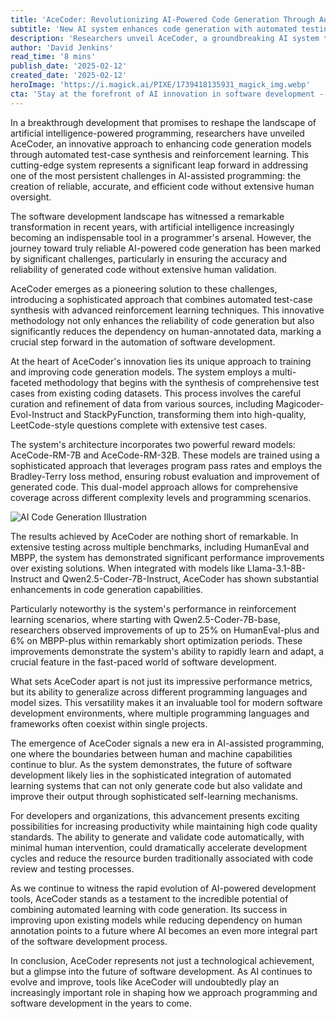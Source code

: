 ```yaml
---
title: 'AceCoder: Revolutionizing AI-Powered Code Generation Through Automated Learning'
subtitle: 'New AI system enhances code generation with automated testing and reinforcement learning'
description: 'Researchers unveil AceCoder, a groundbreaking AI system that enhances code generation through automated test-case synthesis and reinforcement learning, promising to revolutionize software development with minimal human oversight.'
author: 'David Jenkins'
read_time: '8 mins'
publish_date: '2025-02-12'
created_date: '2025-02-12'
heroImage: 'https://i.magick.ai/PIXE/1739418135931_magick_img.webp'
cta: 'Stay at the forefront of AI innovation in software development - follow us on LinkedIn for the latest updates on AceCoder and other groundbreaking technologies shaping the future of programming.'
---
```


In a breakthrough development that promises to reshape the landscape of artificial intelligence-powered programming, researchers have unveiled AceCoder, an innovative approach to enhancing code generation models through automated test-case synthesis and reinforcement learning. This cutting-edge system represents a significant leap forward in addressing one of the most persistent challenges in AI-assisted programming: the creation of reliable, accurate, and efficient code without extensive human oversight.

The software development landscape has witnessed a remarkable transformation in recent years, with artificial intelligence increasingly becoming an indispensable tool in a programmer's arsenal. However, the journey toward truly reliable AI-powered code generation has been marked by significant challenges, particularly in ensuring the accuracy and reliability of generated code without extensive human validation.

AceCoder emerges as a pioneering solution to these challenges, introducing a sophisticated approach that combines automated test-case synthesis with advanced reinforcement learning techniques. This innovative methodology not only enhances the reliability of code generation but also significantly reduces the dependency on human-annotated data, marking a crucial step forward in the automation of software development.

At the heart of AceCoder's innovation lies its unique approach to training and improving code generation models. The system employs a multi-faceted methodology that begins with the synthesis of comprehensive test cases from existing coding datasets. This process involves the careful curation and refinement of data from various sources, including Magicoder-Evol-Instruct and StackPyFunction, transforming them into high-quality, LeetCode-style questions complete with extensive test cases.

The system's architecture incorporates two powerful reward models: AceCode-RM-7B and AceCode-RM-32B. These models are trained using a sophisticated approach that leverages program pass rates and employs the Bradley-Terry loss method, ensuring robust evaluation and improvement of generated code. This dual-model approach allows for comprehensive coverage across different complexity levels and programming scenarios.

![AI Code Generation Illustration](https://i.magick.ai/PIXE/1741418139157_magick_img.webp)

The results achieved by AceCoder are nothing short of remarkable. In extensive testing across multiple benchmarks, including HumanEval and MBPP, the system has demonstrated significant performance improvements over existing solutions. When integrated with models like Llama-3.1-8B-Instruct and Qwen2.5-Coder-7B-Instruct, AceCoder has shown substantial enhancements in code generation capabilities.

Particularly noteworthy is the system's performance in reinforcement learning scenarios, where starting with Qwen2.5-Coder-7B-base, researchers observed improvements of up to 25% on HumanEval-plus and 6% on MBPP-plus within remarkably short optimization periods. These improvements demonstrate the system's ability to rapidly learn and adapt, a crucial feature in the fast-paced world of software development.

What sets AceCoder apart is not just its impressive performance metrics, but its ability to generalize across different programming languages and model sizes. This versatility makes it an invaluable tool for modern software development environments, where multiple programming languages and frameworks often coexist within single projects.

The emergence of AceCoder signals a new era in AI-assisted programming, one where the boundaries between human and machine capabilities continue to blur. As the system demonstrates, the future of software development likely lies in the sophisticated integration of automated learning systems that can not only generate code but also validate and improve their output through sophisticated self-learning mechanisms.

For developers and organizations, this advancement presents exciting possibilities for increasing productivity while maintaining high code quality standards. The ability to generate and validate code automatically, with minimal human intervention, could dramatically accelerate development cycles and reduce the resource burden traditionally associated with code review and testing processes.

As we continue to witness the rapid evolution of AI-powered development tools, AceCoder stands as a testament to the incredible potential of combining automated learning with code generation. Its success in improving upon existing models while reducing dependency on human annotation points to a future where AI becomes an even more integral part of the software development process.

In conclusion, AceCoder represents not just a technological achievement, but a glimpse into the future of software development. As AI continues to evolve and improve, tools like AceCoder will undoubtedly play an increasingly important role in shaping how we approach programming and software development in the years to come.